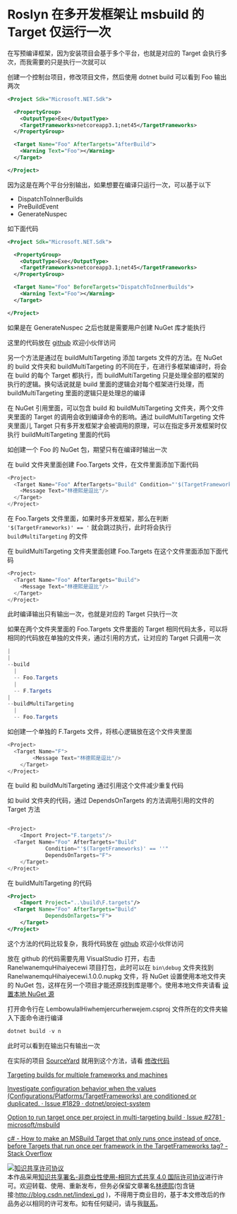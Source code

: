 
# Roslyn 在多开发框架让 msbuild 的 Target 仅运行一次

在写预编译框架，因为安装项目会基于多个平台，也就是对应的 Target 会执行多次，而我需要的只是执行一次就可以

<!--more-->


<!-- CreateTime:2020/1/1 16:09:47 -->

<!-- csdn -->
<!-- 标签：Roslyn,MSBuild,编译器 -->

创建一个控制台项目，修改项目文件，然后使用 dotnet build 可以看到 Foo 输出两次

```xml
<Project Sdk="Microsoft.NET.Sdk">

  <PropertyGroup>
    <OutputType>Exe</OutputType>
    <TargetFrameworks>netcoreapp3.1;net45</TargetFrameworks>
  </PropertyGroup>

  <Target Name="Foo" AfterTargets="AfterBuild">
  	<Warning Text="Foo"></Warning>
  </Target>

</Project>

```

因为这是在两个平台分别输出，如果想要在编译只运行一次，可以基于以下

- DispatchToInnerBuilds
- PreBuildEvent
- GenerateNuspec

如下面代码

```xml
<Project Sdk="Microsoft.NET.Sdk">

  <PropertyGroup>
    <OutputType>Exe</OutputType>
    <TargetFrameworks>netcoreapp3.1;net45</TargetFrameworks>
  </PropertyGroup>

  <Target Name="Foo" BeforeTargets="DispatchToInnerBuilds">
  	<Warning Text="Foo"></Warning>
  </Target>

</Project>

```

如果是在 GenerateNuspec 之后也就是需要用户创建 NuGet 库才能执行

这里的代码放在 [github](https://github.com/lindexi/lindexi_gd/tree/7cd82e0726d1f0ca65011a1ad9ddd2f239fe43a3/WhibafagiLelfaihohe) 欢迎小伙伴访问

另一个方法是通过在 buildMultiTargeting 添加 targets 文件的方法。在 NuGet 的 build 文件夹和 buildMultiTargeting 的不同在于，在进行多框架编译时，将会在 build 的每个 Target 都执行，而 buildMultiTargeting 只是处理全部的框架的执行的逻辑。换句话说就是 build 里面的逻辑会对每个框架进行处理，而 buildMultiTargeting 里面的逻辑只是处理总的编译

在 NuGet 引用里面，可以包含 build 和 buildMultiTargeting 文件夹，两个文件夹里面的 Target 的调用会收到编译命令的影响。通过 buildMultiTargeting 文件夹里面儿 Target 只有多开发框架才会被调用的原理，可以在指定多开发框架时仅执行 buildMultiTargeting 里面的代码

如创建一个 Foo 的 NuGet 包，期望只有在编译时输出一次

在 build 文件夹里面创建 Foo.Targets 文件，在文件里面添加下面代码

```csharp
<Project>
  <Target Name="Foo" AfterTargets="Build" Condition="'$(TargetFrameworks)' == ''">
    <Message Text="林德熙是逗比"/>
  </Target>
</Project>
```

在 Foo.Targets 文件里面，如果时多开发框架，那么在判断 `'$(TargetFrameworks)' == '` 就会跳过执行，此时将会执行 `buildMultiTargeting` 的文件

在 buildMultiTargeting 文件夹里面创建 Foo.Targets 在这个文件里面添加下面代码

```csharp
<Project>
  <Target Name="Foo" AfterTargets="Build">
    <Message Text="林德熙是逗比"/>
  </Target>
</Project>
```

此时编译输出只有输出一次，也就是对应的 Target 只执行一次

如果在两个文件夹里面的 Foo.Targets 文件里面的 Target 相同代码太多，可以将相同的代码放在单独的文件夹，通过引用的方式，让对应的 Target 只调用一次

```csharp
|
|
--build
  |
  -- Foo.Targets
  |
  -- F.Targets
|
--buildMultiTargeting
  |
  -- Foo.Targets
```

如创建一个单独的 F.Targets 文件，将核心逻辑放在这个文件夹里面

```csharp
<Project>
  <Target Name="F">
        <Message Text="林德熙是逗比"/>
    </Target>
</Project>
```

在 build 和 buildMultiTargeting 通过引用这个文件减少重复代码

如 build 文件夹的代码，通过 DependsOnTargets 的方法调用引用的文件的 Target 方法

```csharp

<Project>
    <Import Project="F.targets"/>
  <Target Name="Foo" AfterTargets="Build"
            Condition="'$(TargetFrameworks)' == ''"
            DependsOnTargets="F">
    </Target>
</Project>
```

在 buildMultiTargeting 的代码

```xml
<Project>
    <Import Project="..\build\F.targets"/>
  <Target Name="Foo" AfterTargets="Build"
            DependsOnTargets="F">
    </Target>
</Project>
```

这个方法的代码比较复杂，我将代码放在 [github](https://github.com/lindexi/lindexi_gd/tree/66ff7789cbbf7afe23b240708404a784a43b2eb6/WhibafagiLelfaihohe) 欢迎小伙伴访问

放在 github 的代码需要先用 VisualStudio 打开，右击 RanelwanemquHihaiyecewi 项目打包，此时可以在 `bin\debug` 文件夹找到 RanelwanemquHihaiyecewi.1.0.0.nupkg 文件，将 NuGet 设置使用本地文件夹的 NuGet 包，这样在另一个项目才能还原找到库是哪个。使用本地文件夹请看 [设置本地 NuGet 源](https://docs.microsoft.com/zh-cn/nuget/hosting-packages/local-feeds)

打开命令行在 LembowulalHiwhemjercurherwejem.csproj 文件所在的文件夹输入下面命令进行编译

```csharp
dotnet build -v n
```

此时可以看到在输出只有输出一次

在实际的项目 [SourceYard](https://github.com/dotnet-campus/SourceYard) 就用到这个方法，请看 [修改代码](https://github.com/dotnet-campus/SourceYard/pull/61)

[Targeting builds for multiple frameworks and machines](https://dev.to/davidwengier/targeting-builds-for-multiple-frameworks-and-machines-5h22 )

[Investigate configuration behavior when the values (Configurations/Platforms/TargetFrameworks) are conditioned or duplicated. · Issue #1829 · dotnet/project-system](https://github.com/dotnet/project-system/issues/1829 )

[Option to run target once per project in multi-targeting build · Issue #2781 · microsoft/msbuild](https://github.com/Microsoft/msbuild/issues/2781 )

[c# - How to make an MSBuild Target that only runs once instead of once, before Targets that run once per framework in the TargetFrameworks tag? - Stack Overflow](https://stackoverflow.com/questions/46675782/how-to-make-an-msbuild-target-that-only-runs-once-instead-of-once-before-target )





<a rel="license" href="http://creativecommons.org/licenses/by-nc-sa/4.0/"><img alt="知识共享许可协议" style="border-width:0" src="https://licensebuttons.net/l/by-nc-sa/4.0/88x31.png" /></a><br />本作品采用<a rel="license" href="http://creativecommons.org/licenses/by-nc-sa/4.0/">知识共享署名-非商业性使用-相同方式共享 4.0 国际许可协议</a>进行许可。欢迎转载、使用、重新发布，但务必保留文章署名[林德熙](http://blog.csdn.net/lindexi_gd)(包含链接:http://blog.csdn.net/lindexi_gd )，不得用于商业目的，基于本文修改后的作品务必以相同的许可发布。如有任何疑问，请与我[联系](mailto:lindexi_gd@163.com)。